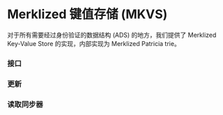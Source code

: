 # Merklized 键值存储 (MKVS)

对于所有需要经过身份验证的数据结构 (ADS) 的地方，我们提供了 Merklized Key-Value Store 的实现，内部实现为 Merklized Patricia trie。

### 接口

### 更新

### 读取同步器